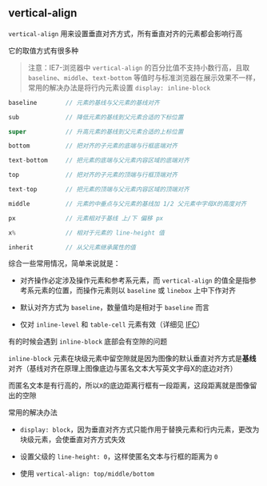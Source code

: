 ## vertical-align

```vertical-align``` 用来设置垂直对齐方式，所有垂直对齐的元素都会影响行高

它的取值方式有很多种

> 注意：IE7-浏览器中 ```vertical-align``` 的百分比值不支持小数行高，且取 ```baseline```、```middle```、```text-bottom``` 等值时与标准浏览器在展示效果不一样，常用的解决办法是将行内元素设置 ```display: inline-block```

```js
baseline        // 元素的基线与父元素的基线对齐

sub             // 降低元素的基线到父元素合适的下标位置

super           // 升高元素的基线到父元素合适的上标位置

bottom          // 把对齐的子元素的底端与行框底端对齐

text-bottom     // 把元素的底端与父元素内容区域的底端对齐

top             // 把对齐的子元素的顶端与行框顶端对齐

text-top        // 把元素的顶端与父元素内容区域的顶端对齐

middle          // 元素的中垂点与父元素的基线加 1/2 父元素中字母X的高度对齐

px              // 元素相对于基线 上/下 偏移 px

x%              // 相对于元素的 line-height 值

inherit         // 从父元素继承属性的值
```

综合一些常用情况，简单来说就是：

* 对齐操作必定涉及操作元素和参考系元素，而 ```vertical-align``` 的值全是指参考系元素的位置，而操作元素则以 ```baseline``` 或 ```linebox``` 上中下作对齐

* 默认对齐方式为 ```baseline```，数量值均是相对于 ```baseline``` 而言

* 仅对 ```inline-level``` 和 ```table-cell``` 元素有效（详细见 [IFC](https://github.com/hanekaoru/WebLearningNotes/blob/master/css/IFC.md)）

有的时候会遇到 ```inline-block``` 底部会有空隙的问题

```inline-block``` 元素在块级元素中留空隙就是因为图像的默认垂直对齐方式是**基线**对齐（基线对齐在原理上图像底边与匿名文本大写英文字母X的底边对齐）

而匿名文本是有行高的，所以```X```的底边距离行框有一段距离，这段距离就是图像留出的空隙

常用的解决办法

* ```display: block```，因为垂直对齐方式只能作用于替换元素和行内元素，更改为块级元素，会使垂直对齐方式失效

* 设置父级的 ```line-height: 0```，这样使匿名文本与行框的距离为 ```0```

* 使用 ```vertical-align: top/middle/bottom```
```